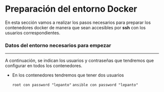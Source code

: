 # Preparación del entorno Docker

En esta sección vamos a realizar los pasos necesarios para preparar los contenedores docker de manera que sean accesibles por **ssh** con los usuarios correspondientes.

### Datos del entorno necesarios para empezar
-----

A continuación, se indican los usuarios y contraseñas que tendremos que configurar en todos los contenedores. 

- En los contenedores tendremos que tener dos usuarios

    `root con password "lepanto"`
    `ansible con password "lepanto"`

